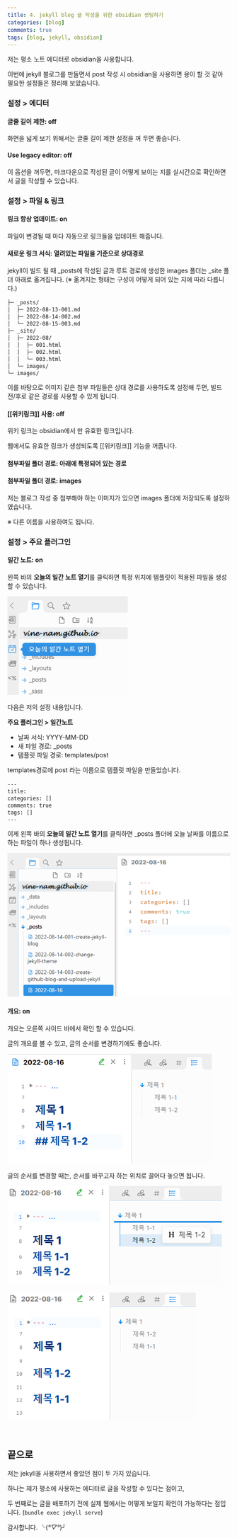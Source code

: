 ```yaml
---
title: 4. jekyll blog 글 작성을 위한 obsidian 셋팅하기
categories: [blog]
comments: true
tags: [blog, jekyll, obsidian]
---
```


저는 평소 노트 에디터로 obsidian을 사용합니다.

이번에 jekyll 블로그를 만들면서 post 작성 시 obsidian을 사용하면 용이 할 것  같아 필요한 설정들은 정리해 보았습니다.

### 설정 > 에디터
#### 글줄 길이 제한: off
화면을 넓게 보기 위해서는 글줄 길이 제한 설정을 꺼 두면 좋습니다.

#### Use legacy editor: off
이 옵션을 꺼두면, 마크다운으로 작성된 글이 어떻게 보이는 지를 실시간으로 확인하면서 글을 작성할 수 있습니다. 

### 설정 > 파일 & 링크
#### 링크 항상 업데이트: on
파일이 변경될  때 마다 자동으로 링크들을 업데이트 해줍니다.

#### 새로운 링크 서식: 열려있는 파일을 기준으로 상대경로
jekyll이 빌드 될 때 \_posts에 작성된 글과 루트 경로에 생성한 images 폴더는 \_site 폴더 아래로 옮겨집니다. (※ 옮겨지는 형태는 구성이 어떻게 되어 있는 지에 따라 다릅니다.)
```
├─ _posts/
│  ├─ 2022-08-13-001.md
│  ├─ 2022-08-14-002.md
│  └─ 2022-08-15-003.md
├─ _site/
│  ├─ 2022-08/
│  │  ├─ 001.html
│  │  ├─ 002.html
│  │  └─ 003.html
│  └─ images/
└─ images/
```

이를 바탕으로 이미지 같은 첨부 파일들은 상대 경로를 사용하도록 설정해 두면, 빌드 전/후로 같은 경로를 사용할 수 있게 됩니다. 

#### \[\[위키링크\]\] 사용: off
위키 링크는 obsidian에서 만 유효한 링크입니다. 

웹에서도 유효한 링크가 생성되도록 \[\[위키링크\]\] 기능을 꺼줍니다.

#### 첨부파일 폴더 경로: 아래에 특정되어 있는 경로

#### 첨부파일 폴더 경로: images
저는 블로그 작성 중 첨부해야 하는 이미지가 있으면 images 폴더에 저장되도록 설정하였습니다.

※ 다른 이름을 사용하여도 됩니다.

### 설정 > 주요 플러그인
#### 일간 노트: on
왼쪽 바의 **오늘의 일간 노트 열기**를 클릭하면 특정 위치에 템플릿이 적용된 파일을 생성 할 수 있습니다.

![](../images/blog/Pasted%20image%2020220816211825.png)

다음은 저의 설정 내용입니다.

**주요 플러그인 > 일간노트**
- 날짜 서식: YYYY-MM-DD
- 새 파일 경로: \_posts
- 템플릿 파일 경로: templates/post

templates경로에 post 라는 이름으로 템플릿 파일을 만들었습니다.
```
---
title: 
categories: []
comments: true
tags: []
---
```

이제 왼쪽 바의 **오늘의 일간 노트 열기**를 클릭하면 \_posts 폴더에 오늘 날짜를 이름으로 하는 파일이 하나 생성됩니다.

![](../images/blog/Pasted%20image%2020220816212243.png)

#### 개요: on
개요는 오른쪽 사이드 바에서 확인 할 수 있습니다.

글의 개요를 볼 수 있고, 글의 순서를 변경하기에도 좋습니다.

![](../images/blog/Pasted%20image%2020220816213118.png)

글의 순서를 변경할 때는, 순서를 바꾸고자 하는 위치로 끌어다 놓으면 됩니다. 

![](../images/blog/Pasted%20image%2020220816213305.png)

![](../images/blog/Pasted%20image%2020220816213322.png)

<br/>

## 끝으로
저는 jekyll을 사용하면서 좋았던 점이 두 가지 있습니다.

하나는 제가 평소에 사용하는 에디터로 글을 작성할 수 있다는 점이고, 

두 번째로는 글을 배포하기 전에 실제 웹에서는 어떻게 보일지 확인이 가능하다는 점입니다. (`bundle exec jekyll serve`)

감사합니다. ╰(*°▽°*)╯